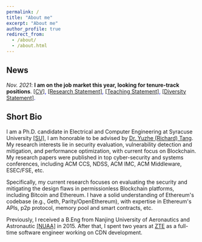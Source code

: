 ```yaml
---
permalink: /
title: "About me"
excerpt: "About me"
author_profile: true
redirect_from: 
  - /about/
  - /about.html
---
```


News
----
*Nov. 2021*: **I am on the job market this year, looking for tenure-track positions**. 
<span style="color:blue">[[CV]](https://drive.google.com/file/d/1DdU-l0AXWeV6LPEUiJITw4lgr1Ayn5t7/view?usp=sharing), <span style="color:blue">[[Research Statement]](https://drive.google.com/file/d/1ceU42d-2AEIRdpUJ-MLY_N-0NM_JvLf-/view?usp=sharing), <span style="color:blue">[[Teaching Statement]](https://drive.google.com/file/d/18SLHXxD5Oi80fBZhDYciaUSTSPI9zLjP/view?usp=sharing), <span style="color:blue">[[Diversity Statement]](https://drive.google.com/file/d/1o_RshuatlHKTq1jgpinTFbmufPyGwAJH/view?usp=sharing).


Short Bio
----
I am a Ph.D. candidate in Electrical and Computer Engineering at Syracuse University [[SU]](http://eng-cs.syr.edu/our-departments/electrical-engineering-and-computer-science), I am honorable to be advised by [Dr. Yuzhe (Richard) Tang](http://tristartom.github.io/). My research interests lie in security evaluation, vulnerability detection and mitigation, and performance optimization, with current focus on Blockchain. My research papers were published in top cyber-security and systems conferences, including ACM CCS, NDSS, ACM IMC, ACM Middleware, ESEC/FSE, etc.

Specifically, my current research focuses on evaluating the security and mitigating the design flaws in permissionless Blockchain platforms, including Bitcoin and Ethereum. I have a solid understanding of Ethereum's codebase (e.g., Geth, Parity/OpenEthereum), with expertise in Ethereum's APIs, p2p protocol, memory pool and smart contracts, etc. 

Previously, I received a B.Eng from Nanjing University of Aeronautics and Astronautic [[NUAA]](http://www.nuaa.edu.cn) in 2015. After that, I spent two years at [ZTE](http://www.zte.com.cn/global/) as a full-time software engineer working on CDN development.
